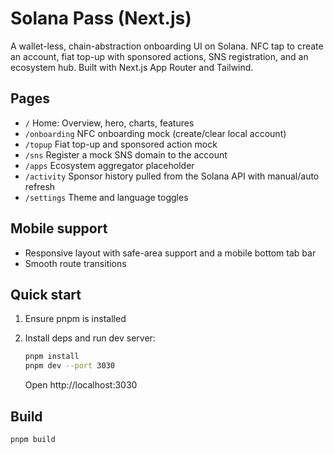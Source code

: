 # Solana Pass (Next.js)

A wallet-less, chain-abstraction onboarding UI on Solana. NFC tap to create an account, fiat top-up with sponsored actions, SNS registration, and an ecosystem hub. Built with Next.js App Router and Tailwind.

## Pages

- `/` Home: Overview, hero, charts, features
- `/onboarding` NFC onboarding mock (create/clear local account)
- `/topup` Fiat top-up and sponsored action mock
- `/sns` Register a mock SNS domain to the account
- `/apps` Ecosystem aggregator placeholder
- `/activity` Sponsor history pulled from the Solana API with manual/auto refresh
- `/settings` Theme and language toggles

## Mobile support

- Responsive layout with safe-area support and a mobile bottom tab bar
- Smooth route transitions

## Quick start

1. Ensure pnpm is installed
2. Install deps and run dev server:

   ```bash
   pnpm install
   pnpm dev --port 3030
   ```

   Open http://localhost:3030

## Build

```bash
pnpm build
```
